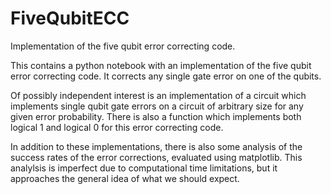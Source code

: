 # FiveQubitECC
Implementation of the five qubit error correcting code.

This contains a python notebook with an implementation of the five qubit error correcting code. It corrects any single gate error on one of the qubits.

Of possibly independent interest is an implementation of a circuit which implements single qubit gate errors on a circuit of arbitrary size for any given error probability. There is also a function which implements both logical 1 and logical 0 for this error correcting code.

In addition to these implementations, there is also some analysis of the success rates of the error corrections, evaluated using matplotlib. This analylsis is imperfect due to computational time limitations, but it approaches the general idea of what we should expect.
